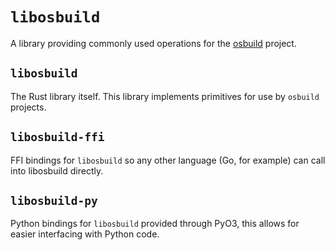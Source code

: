 # `libosbuild`

A library providing commonly used operations for the [osbuild](https://osbuild.org/) project.

## `libosbuild`

The Rust library itself. This library implements primitives for use by `osbuild` projects.

## `libosbuild-ffi`

FFI bindings for `libosbuild` so any other language (Go, for example) can call into libosbuild
directly.

## `libosbuild-py`

Python bindings for `libosbuild` provided through PyO3, this allows for easier interfacing
with Python code.
